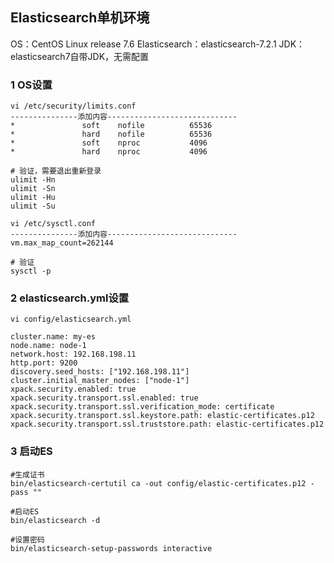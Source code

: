 ## Elasticsearch单机环境

OS：CentOS Linux release 7.6
Elasticsearch：elasticsearch-7.2.1
JDK：elasticsearch7自带JDK，无需配置



### 1 OS设置

```shell
vi /etc/security/limits.conf
---------------添加内容-----------------------------
*               soft    nofile          65536
*               hard    nofile          65536
*               soft    nproc           4096
*               hard    nproc           4096
```

```shell
# 验证，需要退出重新登录
ulimit -Hn
ulimit -Sn
ulimit -Hu
ulimit -Su
```



```shell
vi /etc/sysctl.conf
---------------添加内容-----------------------------
vm.max_map_count=262144
```

```shell
# 验证
sysctl -p
```



### 2 elasticsearch.yml设置

```shell
vi config/elasticsearch.yml
```

```
cluster.name: my-es
node.name: node-1
network.host: 192.168.198.11
http.port: 9200
discovery.seed_hosts: ["192.168.198.11"]
cluster.initial_master_nodes: ["node-1"]
xpack.security.enabled: true
xpack.security.transport.ssl.enabled: true
xpack.security.transport.ssl.verification_mode: certificate 
xpack.security.transport.ssl.keystore.path: elastic-certificates.p12 
xpack.security.transport.ssl.truststore.path: elastic-certificates.p12
```



### 3 启动ES

```shell
#生成证书
bin/elasticsearch-certutil ca -out config/elastic-certificates.p12 -pass ""

#启动ES
bin/elasticsearch -d

#设置密码
bin/elasticsearch-setup-passwords interactive
```

